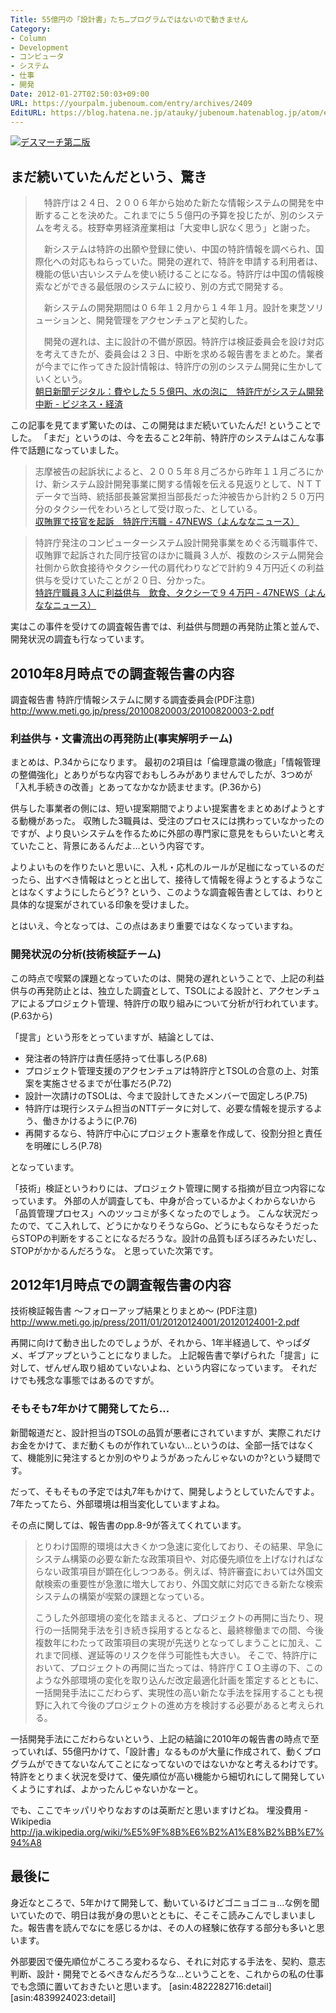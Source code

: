 ```yaml
---
Title: 55億円の「設計書」たち…プログラムではないので動きません
Category:
- Column
- Development
- コンピュータ
- システム
- 仕事
- 開発
Date: 2012-01-27T02:50:03+09:00
URL: https://yourpalm.jubenoum.com/entry/archives/2409
EditURL: https://blog.hatena.ne.jp/atauky/jubenoum.hatenablog.jp/atom/entry/6653458415120887142
---
```


<a class='flickr2tag-img' href='http://www.flickr.com/photo.gne?id=2561000436' title='デスマーチ第二版'><img src='http://farm4.staticflickr.com/3059/2561000436_8df9e5f4b1.jpg' alt='デスマーチ第二版'></a>

<h2>まだ続いていたんだという、驚き</h2>

<blockquote cite="http://www.asahi.com/business/update/0124/TKY201201240616.html" title="朝日新聞デジタル：費やした５５億円、水の泡に　特許庁がシステム開発中断 - ビジネス・経済"><p>　特許庁は２４日、２００６年から始めた新たな情報システムの開発を中断することを決めた。これまでに５５億円の予算を投じたが、別のシステムを考える。枝野幸男経済産業相は「大変申し訳なく思う」と謝った。

　新システムは特許の出願や登録に使い、中国の特許情報を調べられ、国際化への対応もねらっていた。開発の遅れで、特許を申請する利用者は、機能の低い古いシステムを使い続けることになる。特許庁は中国の情報検索などができる最低限のシステムに絞り、別の方式で開発する。

　新システムの開発期間は０６年１２月から１４年１月。設計を東芝ソリューションと、開発管理をアクセンチュアと契約した。

　開発の遅れは、主に設計の不備が原因。特許庁は検証委員会を設け対応を考えてきたが、委員会は２３日、中断を求める報告書をまとめた。業者が今までに作ってきた設計情報は、特許庁の別のシステム開発に生かしていくという。<br /><a href="http://www.asahi.com/business/update/0124/TKY201201240616.html" title="朝日新聞デジタル：費やした５５億円、水の泡に　特許庁がシステム開発中断 - ビジネス・経済">朝日新聞デジタル：費やした５５億円、水の泡に　特許庁がシステム開発中断 - ビジネス・経済</a><br /></p></blockquote>

この記事を見てまず驚いたのは、この開発はまだ続いていたんだ! ということでした。
「まだ」というのは、今を去ること2年前、特許庁のシステムはこんな事件で話題になっていました。

<blockquote cite="http://www.47news.jp/CN/201007/CN2010071401000387.html" title="収賄罪で技官を起訴　特許庁汚職 - 47NEWS（よんななニュース）"><p>志摩被告の起訴状によると、２００５年８月ごろから昨年１１月ごろにかけ、新システム設計開発事業に関する情報を伝える見返りとして、ＮＴＴデータで当時、統括部長兼営業担当部長だった沖被告から計約２５０万円分のタクシー代をわいろとして受け取った、としている。<br /><a href="http://www.47news.jp/CN/201007/CN2010071401000387.html" title="収賄罪で技官を起訴　特許庁汚職 - 47NEWS（よんななニュース）">収賄罪で技官を起訴　特許庁汚職 - 47NEWS（よんななニュース）</a><br /></p></blockquote>

<blockquote cite="http://www.47news.jp/CN/201008/CN2010082001000409.html" title="特許庁職員３人に利益供与　飲食、タクシーで９４万円 - 47NEWS（よんななニュース）"><p>特許庁発注のコンピューターシステム設計開発事業をめぐる汚職事件で、収賄罪で起訴された同庁技官のほかに職員３人が、複数のシステム開発会社側から飲食接待やタクシー代の肩代わりなどで計約９４万円近くの利益供与を受けていたことが２０日、分かった。<br /><a href="http://www.47news.jp/CN/201008/CN2010082001000409.html" title="特許庁職員３人に利益供与　飲食、タクシーで９４万円 - 47NEWS（よんななニュース）">特許庁職員３人に利益供与　飲食、タクシーで９４万円 - 47NEWS（よんななニュース）</a><br /></p></blockquote>

実はこの事件を受けての調査報告書では、利益供与問題の再発防止策と並んで、開発状況の調査も行なっています。

<!--more-->

<h2>2010年8月時点での調査報告書の内容</h2>

調査報告書 特許庁情報システムに関する調査委員会(PDF注意)
<a href="http://www.meti.go.jp/press/20100820003/20100820003-2.pdf" title="www.meti.go.jp/press/20100820003/20100820003-2.pdf">http://www.meti.go.jp/press/20100820003/20100820003-2.pdf</a>

<h3>利益供与・文書流出の再発防止(事実解明チーム)</h3>

まとめは、P.34からになります。
最初の2項目は「倫理意識の徹底」「情報管理の整備強化」とありがちな内容でおもしろみがありませんでしたが、3つめが「入札手続きの改善」とあってなかなか読ませます。(P.36から)

供与した事業者の側には、短い提案期間でよりよい提案書をまとめあげようとする動機があった。
収賄した3職員は、受注のプロセスには携わっていなかったのですが、より良いシステムを作るために外部の専門家に意見をもらいたいと考えていたこと、背景にあるんだよ…という内容です。

よりよいものを作りたいと思いに、入札・応札のルールが足枷になっているのだったら、出すべき情報はとっとと出して、接待して情報を得ようとするようなことはなくすようにしたらどう? という、このような調査報告書としては、わりと具体的な提案がされている印象を受けました。

とはいえ、今となっては、この点はあまり重要ではなくなっていますね。

<h3>開発状況の分析(技術検証チーム)</h3>

この時点で喫緊の課題となっていたのは、開発の遅れということで、上記の利益供与の再発防止とは、独立した調査として、TSOLによる設計と、アクセンチュアによるプロジェクト管理、特許庁の取り組みについて分析が行われています。(P.63から)

「提言」という形をとっていますが、結論としては、
<ul>
	<li>発注者の特許庁は責任感持って仕事しろ(P.68)</li>
	<li>プロジェクト管理支援のアクセンチュアは特許庁とTSOLの合意の上、対策案を実施させるまでが仕事だろ(P.72)</li>
	<li>設計一次請けのTSOLは、今まで設計してきたメンバーで固定しろ(P.75)</li>
	<li>特許庁は現行システム担当のNTTデータに対して、必要な情報を提示するよう、働きかけるように(P.76)</li>
	<li>再開するなら、特許庁中心にプロジェクト憲章を作成して、役割分担と責任を明確にしろ(P.78)</li>
</ul>

となっています。

「技術」検証というわりには、プロジェクト管理に関する指摘が目立つ内容になっています。
外部の人が調査しても、中身が合っているかよくわからないから「品質管理プロセス」へのツッコミが多くなったのでしょう。
こんな状況だったので、てこ入れして、どうにかなりそうならGo、どうにもならなそうだったらSTOPの判断をすることになるだろうな。設計の品質もぼろぼろみたいだし、STOPがかかるんだろうな。
と思っていた次第です。

<h2>2012年1月時点での調査報告書の内容</h2>

技術検証報告書 ～フォローアップ結果とりまとめ～ (PDF注意)
<a href="http://www.meti.go.jp/press/2011/01/20120124001/20120124001-2.pdf" title="www.meti.go.jp/press/2011/01/20120124001/20120124001-2.pdf">http://www.meti.go.jp/press/2011/01/20120124001/20120124001-2.pdf</a>

再開に向けて動き出したのでしょうが、それから、1年半経過して、やっぱダメ、ギブアップということになりました。
上記報告書で挙げられた「提言」に対して、ぜんぜん取り組めていないよね、という内容になっています。
それだけでも残念な事態ではあるのですが。

<h3>そもそも7年かけて開発してたら…</h3>
新聞報道だと、設計担当のTSOLの品質が悪者にされていますが、実際これだけお金をかけて、まだ動くものが作れていない…というのは、全部一括ではなくて、機能別に発注するとか別のやりようがあったんじゃないのか?という疑問です。

だって、そもそもの予定では丸7年もかけて、開発しようとしていたんですよ。
7年たってたら、外部環境は相当変化していますよね。

その点に関しては、報告書のpp.8-9が答えてくれています。

<blockquote>
とりわけ国際的環境は大きくかつ急速に変化しており、その結果、早急にシステム構築の必要な新たな政策項目や、対応優先順位を上げなければならない政策項目が顕在化しつつある。例えば、特許審査においては外国文献検索の重要性が急激に増大しており、外国文献に対応できる新たな検索システムの構築が喫緊の課題となっている。

こうした外部環境の変化を踏まえると、プロジェクトの再開に当たり、現行の一括開発手法を引き続き採用するとなると、最終稼働までの間、今後複数年にわたって政策項目の実現が先送りとなってしまうことに加え、これまで同様、遅延等のリスクを伴う可能性も大きい。
そこで、特許庁において、プロジェクトの再開に当たっては、特許庁ＣＩＯ主導の下、このような外部環境の変化を取り込んだ改定最適化計画を策定するとともに、一括開発手法にこだわらず、実現性の高い新たな手法を採用することも視野に入れて今後のプロジェクトの進め方を検討する必要があると考えられる。
</blockquote>


一括開発手法にこだわらないという、上記の結論に2010年の報告書の時点で至っていれば、55億円かけて、「設計書」なるものが大量に作成されて、動くプログラムができてないなんてことになってないのではないかなと考えるわけです。
特許をとりまく状況を受けて、優先順位が高い機能から細切れにして開発していくようにすれば、よかったんじゃないかなーと。

でも、ここでキッパリやりなおすのは英断だと思いますけどね。
埋没費用 - Wikipedia
<a href="http://ja.wikipedia.org/wiki/%E5%9F%8B%E6%B2%A1%E8%B2%BB%E7%94%A8" title="埋没費用 - Wikipedia">http://ja.wikipedia.org/wiki/%E5%9F%8B%E6%B2%A1%E8%B2%BB%E7%94%A8</a>

<h2>最後に</h2>

身近なところで、5年かけて開発して、動いているけどゴニョゴニョ…な例を聞いていたので、明日は我が身の思いとともに、そこそこ読みこんでしまいました。報告書を読んでなにを感じるかは、その人の経験に依存する部分も多いと思います。

外部要因で優先順位がころころ変わるなら、それに対応する手法を、契約、意志判断、設計・開発でとるべきなんだろうな…ということを、これからの私の仕事でも念頭に置いておきたいと思います。
[asin:4822282716:detail]
[asin:4839924023:detail]
